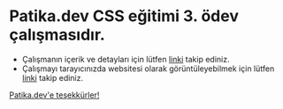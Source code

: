 # Patika.dev CSS eğitimi 3. ödev çalışmasıdır.

* Çalışmanın içerik ve detayları için lütfen [linki](https://app.patika.dev/courses/css/cssodev3) takip ediniz.
* Çalışmayı tarayıcınızda websitesi olarak görüntüleyebilmek için lütfen [linki](https://dilara-koc.github.io/patikadev-css-kategorisi/css_hw3/) takip ediniz.

[Patika.dev'e teşekkürler!](https://www.patika.dev/tr) 